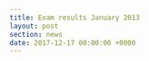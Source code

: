 ```yaml
---
title: Exam results January 2013
layout: post
section: news
date: 2017-12-17 00:00:00 +0000
---
```

